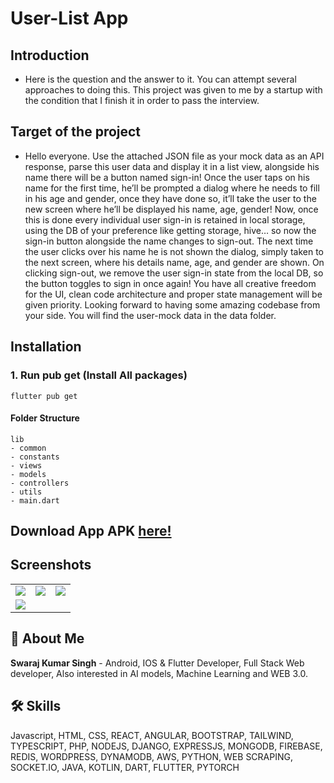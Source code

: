 # User-List App

## Introduction
- Here is the question and the answer to it. You can attempt several approaches to doing this. This project was given to me by a startup with the condition that I finish it in order to pass the interview.


## Target of the project


 - Hello everyone.
 Use the attached JSON file as your mock data as an API response, parse this user data and display it in a list view, alongside his name there will be a button named sign-in!
Once the user taps on his name for the first time, he’ll be prompted a dialog where he needs to fill in his age and gender, once they have done so, it’ll take the user to the new screen where he’ll be displayed his name, age, gender!
Now, once this is done every individual user sign-in is retained in local storage, using the DB of your preference like getting storage, hive… so now the sign-in button alongside the name changes to sign-out.
The next time the user clicks over his name he is not shown the dialog, simply taken to the next screen, where his details name, age, and gender are shown.
On clicking sign-out, we remove the user sign-in state from the local DB, so the button toggles to sign in once again!
You have all creative freedom for the UI, clean code architecture and proper state management will be given priority.
Looking forward to having some amazing codebase from your side.
You will find the user-mock data in the data folder.

## Installation

### 1. Run pub get (Install All packages)

```
flutter pub get
```


#### Folder Structure

```
lib
- common
- constants
- views
- models
- controllers
- utils
- main.dart
```


## **Download App APK [here!](https://drive.google.com/file/d/1YufeIzHxLxPoVSeqffW25v-S5dvN7uDP/view?usp=sharing)**

## Screenshots

|  |  |  |
| :---:  | :---:  | :---:  |
| ![](https://res.cloudinary.com/swaraj-cloud/image/upload/v1665817121/github%20images/user%20list%20app/ea3kb3h3itcnqf2qxqp8.png) | ![](https://res.cloudinary.com/swaraj-cloud/image/upload/v1665817122/github%20images/user%20list%20app/tdbi4awyaf6fwtxkpghj.png) | ![](https://res.cloudinary.com/swaraj-cloud/image/upload/v1665817121/github%20images/user%20list%20app/chhkza0joidol40wfi2c.png) 
| ![](https://res.cloudinary.com/swaraj-cloud/image/upload/v1665817121/github%20images/user%20list%20app/k1ortbnh1aud8g1xeb18.png) 




## 🚀 About Me

**Swaraj Kumar Singh** - Android, IOS & Flutter Developer, Full Stack Web developer, Also interested in AI models, Machine Learning and WEB 3.0.


## 🛠 Skills
Javascript, HTML, CSS, REACT, ANGULAR, BOOTSTRAP, TAILWIND, TYPESCRIPT, PHP, NODEJS, DJANGO, EXPRESSJS, MONGODB, FIREBASE, REDIS, WORDPRESS, DYNAMODB, AWS, PYTHON, WEB SCRAPING, SOCKET.IO, JAVA, KOTLIN, DART, FLUTTER, PYTORCH
